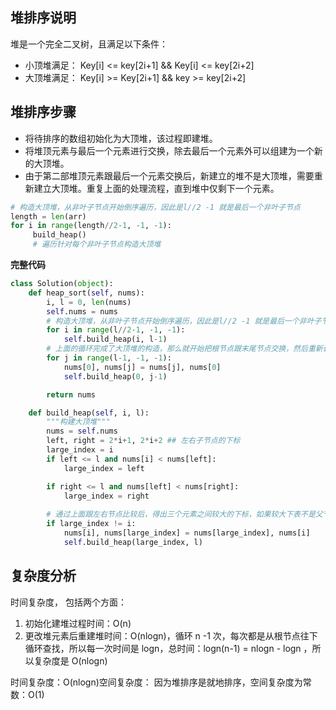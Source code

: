 

## 堆排序说明
堆是一个完全二叉树，且满足以下条件：
- 小顶堆满足： Key[i] <= key[2i+1] && Key[i] <= key[2i+2]
- 大顶堆满足： Key[i] >= Key[2i+1] && key >= key[2i+2]

## 堆排序步骤

- 将待排序的数组初始化为大顶堆，该过程即建堆。
- 将堆顶元素与最后一个元素进行交换，除去最后一个元素外可以组建为一个新的大顶堆。
- 由于第二部堆顶元素跟最后一个元素交换后，新建立的堆不是大顶堆，需要重新建立大顶堆。重复上面的处理流程，直到堆中仅剩下一个元素。

```python
# 构造大顶堆，从非叶子节点开始倒序遍历，因此是l//2 -1 就是最后一个非叶子节点
length = len(arr)
for i in range(length//2-1, -1, -1): 
     build_heap()
     # 遍历针对每个非叶子节点构造大顶堆
```

**完整代码**

```python
class Solution(object):
    def heap_sort(self, nums):
        i, l = 0, len(nums)
        self.nums = nums
        # 构造大顶堆，从非叶子节点开始倒序遍历，因此是l//2 -1 就是最后一个非叶子节点
        for i in range(l//2-1, -1, -1): 
            self.build_heap(i, l-1)
        # 上面的循环完成了大顶堆的构造，那么就开始把根节点跟末尾节点交换，然后重新调整大顶堆  
        for j in range(l-1, -1, -1):
            nums[0], nums[j] = nums[j], nums[0]
            self.build_heap(0, j-1)

        return nums

    def build_heap(self, i, l): 
        """构建大顶堆"""
        nums = self.nums
        left, right = 2*i+1, 2*i+2 ## 左右子节点的下标
        large_index = i 
        if left <= l and nums[i] < nums[left]:
            large_index = left

        if right <= l and nums[left] < nums[right]:
            large_index = right
 
        # 通过上面跟左右节点比较后，得出三个元素之间较大的下标，如果较大下表不是父节点的下标，说明交换后需要重新调整大顶堆
        if large_index != i:
            nums[i], nums[large_index] = nums[large_index], nums[i]
            self.build_heap(large_index, l)

```

## 复杂度分析

时间复杂度， 包括两个方面：

1. 初始化建堆过程时间：O(n)
2. 更改堆元素后重建堆时间：O(nlogn)，循环 n -1 次，每次都是从根节点往下循环查找，所以每一次时间是 logn，总时间：logn(n-1) = nlogn - logn ，所以复杂度是 O(nlogn)

时间复杂度：O(nlogn)空间复杂度： 因为堆排序是就地排序，空间复杂度为常数：O(1)